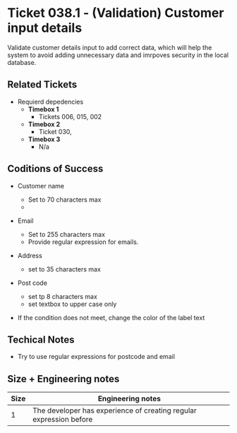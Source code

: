 Ticket 038.1 - (Validation) Customer input details
=======================
Validate customer details input to add correct data, which will help the system to avoid adding unnecessary data and imrpoves security in the local database.


Related Tickets
---------------

* Requierd depedencies
    * **Timebox 1**
        * Tickets 006, 015, 002
    * **Timebox 2**
        * Ticket 030, 
    * **Timebox 3**
        * N/a


Coditions of Success
--------------------
* Customer name
  * Set to 70 characters max
  * 
* Email
  * Set to 255 characters max
  * Provide regular expression for emails.
* Address
  * set to 35 characters max

* Post code 
    * set tp 8 characters max
    * set textbox to upper case only

* If the condition does not meet, change the color of the label text


Techical Notes
--------------
* Try to use regular expressions for postcode and email

Size + Engineering notes
----------------------
| Size | Engineering notes | 
| -------- | -------- |
| 1 | The developer has experience of creating regular expression before | 
